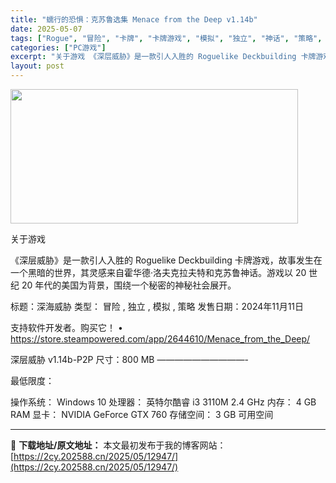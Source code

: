 ```yaml
---
title: "蠕行的恐惧：克苏鲁选集 Menace from the Deep v1.14b"
date: 2025-05-07
tags: ["Rogue", "冒险", "卡牌", "卡牌游戏", "模拟", "独立", "神话", "策略", "美国", "软件"]
categories: ["PC游戏"]
excerpt: "关于游戏 《深层威胁》是一款引人入胜的 Roguelike Deckbuilding 卡牌游戏，故事发生在一个黑暗的世界，其灵感来自霍华德·洛夫克拉夫特和克苏鲁神话。游戏以 20 世纪 20 年代的美国为背景，围绕一个秘密的神秘社会展开。 标题：深海威胁 类型： 冒险 , 独立 , 模拟 , 策略 &hellip;"
layout: post
---
```


<img class="aligncenter size-full wp-image-12941" src="https://2cy.202588.cn/wp-content/uploads/2025/05/2025050702075895.webp" alt="" width="460" height="215" />

关于游戏

《深层威胁》是一款引人入胜的 Roguelike Deckbuilding 卡牌游戏，故事发生在一个黑暗的世界，其灵感来自霍华德·洛夫克拉夫特和克苏鲁神话。游戏以 20 世纪 20 年代的美国为背景，围绕一个秘密的神秘社会展开。

标题：深海威胁
类型： 冒险 , 独立 , 模拟 , 策略
发售日期：2024年11月11日

支持软件开发者。购买它！
• https://store.steampowered.com/app/2644610/Menace_from_the_Deep/

深层威胁 v1.14b-P2P
尺寸：800 MB
——————————-

最低限度：

操作系统： Windows 10
处理器： 英特尔酷睿 i3 3110M 2.4 GHz
内存： 4 GB RAM
显卡： NVIDIA GeForce GTX 760
存储空间： 3 GB 可用空间

---
📖 **下载地址/原文地址：** 本文最初发布于我的博客网站：[https://2cy.202588.cn/2025/05/12947/](https://2cy.202588.cn/2025/05/12947/)
